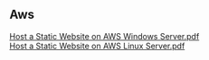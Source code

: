 ## Aws

[Host a Static Website on AWS Windows Server.pdf](https://github.com/user-attachments/files/21473864/Host.a.Static.Website.on.AWS.Windows.Server.pdf)
<br>
[Host a Static Website on AWS Linux Server.pdf](https://github.com/user-attachments/files/21473875/Host.a.Static.Website.on.AWS.Linux.Server.pdf)

